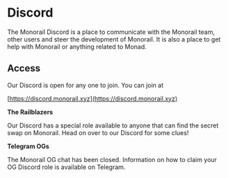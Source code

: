 # Discord

The Monorail Discord is a place to communicate with the Monorail team, other users and steer the development of Monorail. It is also a place to get help with Monorail or anything related to Monad.

## Access

Our Discord is open for any one to join. You can join at

[https://discord.monorail.xyz](https://discord.monorail.xyz)

**The Railblazers**

Our Discord has a special role available to anyone that can find the secret swap on Monorail. Head on over to our Discord for some clues!

**Telegram OGs**

The Monorail OG chat has been closed. Information on how to claim your OG Discord role is available on Telegram.

